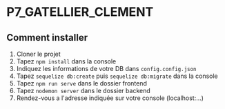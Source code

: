 # P7_GATELLIER_CLEMENT

## Comment installer

1) Cloner le projet
2) Tapez `npm install` dans la console
3) Indiquez les informations de votre DB dans `config.config.json`
4) Tapez `sequelize db:create` puis `sequelize db:migrate` dans la console
5) Tapez `npm run serve` dans le dossier frontend
6) Tapez `nodemon server` dans le dossier backend
7) Rendez-vous a l'adresse indiquée sur votre console (localhost:...)
